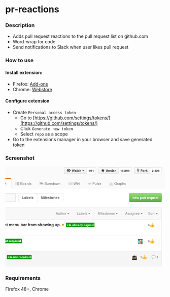 pr-reactions
=============
### Description
 - Adds pull request reactions to the pull request list on github.com
 - Word-wrap for code
 - Send notifications to Slack when user likes pull request

### How to use
#### Install extension:
  - Firefox: [Add-ons](https://addons.mozilla.org/en-US/firefox/addon/pr-reactions/)
  - Chrome: [Webstore](https://chrome.google.com/webstore/detail/mniofoibpkehdpebmgkcdipimfkpfaia/)

#### Configure extension
  - Create `Personal access token`
    - Go to [https://github.com/settings/tokens/](https://github.com/settings/tokens/)
    - Click `Generate new token`
    - Select `repo` as a scope
  - Go to the extensions manager in your browser and save generated token

### Screenshot
![ScreenShot](https://raw.githubusercontent.com/jsnjack/pr-reactions/master/screenshots/screenshot.png)

### Requirements
Firefox 48+, Chrome
